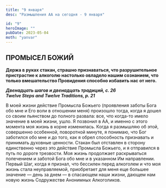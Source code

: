 ```yaml
---
title: "9 января"
desc: "Размышления АА на сегодня - 9 января"

id: "9"
heroImage: ""
pubDate: 2023-05-04
moth: "yanvar"
---
```


## ПРОМЫСЕЛ БОЖИЙ

**Держа в руках стакан, страшно признаваться, что разрушительное пристрастие к
алкоголю настолько овладело нашим сознанием, что только вмешательство
Провидения способно избавить нас от него.**

**_Двенадцать шагов и двенадцать традиций, с. 26  
Twelve Steps and Twelve Traditions, p. 21_**

В моей жизни действие Промысла Божьего (проявления заботы Бога обо мне и Его
воли в отношении меня) произошло тогда, когда я дошел со своим пьянством до
полного развала: все, что когда-то имело значение в моей жизни, ушло. Я
позвонил в АА, и именно с этого момента моя жизнь в корне изменилась. Когда я
размышляю об этой, совершенно особенной, поворотной минуте, я понимаю, что Бог
заботился обо мне и до того, как я обрел способность признавать и принимать
духовные ценности. Стакан был отставлен в сторону единственно через это
действие Промысла Божьего, и я отправился в путь по дороге трезвости. Моя
жизнь продолжает раскрываться попечением и заботой Бога обо мне и в указанном
Им направлении. Первый Шаг, когда я признал, что бессилен перед алкоголем и
что моя жизнь стала неуправляемой, приобретает для меня еще большее значение —
день за днем — в спасающем наши жизни, дающем нам новую жизнь Содружестве
Анонимных Алкоголиков.
